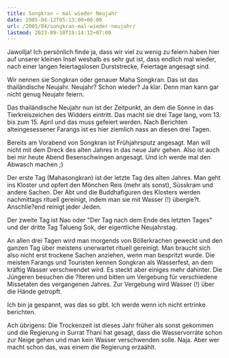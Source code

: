 ```yaml
---
title: Songkran – mal wieder Neujahr
date: 2005-04-12T05:13:00+00:00
url: /2005/04/songkran-mal-wieder-neujahr/
lastmod: 2023-09-10T19:14:12+07:00
---
```

Jawollja! Ich persönlich finde ja, dass wir viel zu wenig zu feiern haben hier auf unserer kleinen Insel weshalb es sehr gut ist, dass endlich mal wieder, nach einer langen feiertagslosen Durststrecke, Feiertage angesagt sind.

Wir nennen sie Songkran oder genauer Maha Songkran. Das ist das thailändische Neujahr. Neujahr? Schon wieder? Ja klar. Denn man kann gar nicht genug Neujahr feiern.

Das thailändische Neujahr nun ist der Zeitpunkt, an dem die Sonne in das Tierkreiszeichen des Widders eintritt. Das macht sie drei Tage lang, vom 13. bis zum 15. April und das muss gefeiert werden. Nach Berichten alteingesessener Farangs ist es hier ziemlich nass an diesen drei Tagen.

Bereits am Vorabend von Songkran ist Frühjahrsputz angesagt. Man will nicht mit dem Dreck des alten Jahres in das neue Jahr gehen. Also ist auch bei mir heute Abend Besenschwingen angesagt. Und ich werde mal den Abwasch machen ;)

Der erste Tag (Mahasongkran) ist der letzte Tag des alten Jahres. Man geht ins Kloster und opfert den Mönchen Reis (mehr als sonst), Süsskram und andere Sachen. Der Abt und die Buddhafiguren des Klosters werden nachmittags rituell gereinigt, indem man sie mit Wasser (!) übergie?t. Anschlie?end reinigt jeder Jeden.

Der zweite Tag ist Nao oder "Der Tag nach dem Ende des letzten Tages" und der dritte Tag Talueng Sok, der eigentliche Neujahrstag.

An allen drei Tagen wird man morgends von Böllerkrachen geweckt und den ganzen Tag über meistens unerwartet rituell gereinigt. Man braucht sich also nicht erst trockene Sachen anziehen, wenn man bespritzt wurde. Die meisten Farangs und Touristen kennen Songkran als Wasserfest, an dem kräftig Wasser verschwendet wird. Es steckt aber einiges mehr dahinter. Die Jüngeren besuchen die ?lteren und bitten um Vergebung für verschiedene Missetaten des vergangenen Jahres. Zur Vergebung wird Wasser (!) über die Hände getropft.

Ich bin ja gespannt, was das so gibt. Ich werde wenn ich nicht ertrinke berichten.

Ach übrigens: Die Trockenzeit ist dieses Jahr früher als sonst gekommen und die Regierung in Surrat Thani hat gesagt, dass die Wasservorräte schon zur Neige gehen und man kein Wasser verschwenden solle. Naja. Aber wer macht schon das, was einem die Regierung erzaählt.
